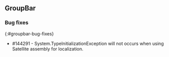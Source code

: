 ## GroupBar

### Bug fixes 
{:#groupbar-bug-fixes}

* \#144291 - System.TypeInitializationException will not occurs when using Satellite assembly for localization.